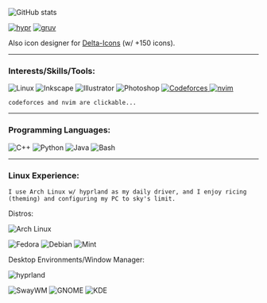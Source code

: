 ![GitHub stats](https://github-readme-stats.vercel.app/api?username=eeelbrens\&show_icons=true\&rank_icon=github\&hide_title=true\&show=prs_merged\&hide=prs\&bg_color=1d1f21\&title_color=c5c8c6\&text_color=b4b7b4\&icon_color=c5c8c6)

[![hypr](https://github-readme-stats.vercel.app/api/pin/?username=eeelbrens\&repo=dotfiles-hyprland\&bg_color=1d1f21\&title_color=8abeb7\&text_color=b4b7b4\&icon_color=8abeb7)](https://github.com/eeelbrens/dotfiles-hyprland) [![gruv](https://github-readme-stats.vercel.app/api/pin/?username=eeelbrens\&repo=dotfiles-gruvbox\&bg_color=1d1f21\&title_color=de935f\&text_color=b4b7b4\&icon_color=de935f)](https://github.com/eeelbrens/dotfiles-gruvbox)

Also icon designer for [Delta-Icons](https://github.com/Delta-Icons/android) (w/ +150 icons).

---

### Interests/Skills/Tools:
![Linux](https://img.shields.io/badge/Linux-black?style=for-the-badge&logo=linux&logoColor=white)
![Inkscape](https://img.shields.io/badge/Inkscape-black?style=for-the-badge&logo=inkscape&logoColor=white)
![Illustrator](https://img.shields.io/badge/Illustrator-%23FF9A00?style=for-the-badge&logo=adobeillustrator&logoColor=white)
![Photoshop](https://img.shields.io/badge/Photoshop-%2331A8FF?style=for-the-badge&logo=adobephotoshop&logoColor=white)
[![Codeforces](https://img.shields.io/badge/Codeforces-Handle%3A_elbrens-%231F8ACB?style=for-the-badge&logo=codeforces&logoColor=black&labelColor=%23F8CC4F)
](https://codeforces.com/profile/elbrens)
[![nvim](https://img.shields.io/badge/Nvim-%2357A143?style=for-the-badge&logo=neovim&logoColor=white)
](https://github.com/eeelbrens/dotfiles-hyprland/tree/main/.config/nvim)

`codeforces and nvim are clickable...`

---

### Programming Languages:
![C++](https://img.shields.io/badge/C%2B%2B-%2300599C?style=for-the-badge&logo=cplusplus&logoColor=white)
![Python](https://img.shields.io/badge/Python-%23FDCE41?style=for-the-badge&logo=python&logoColor=black)
![Java](https://img.shields.io/badge/Java-%23E82223?style=for-the-badge&logo=java&logoColor=white)
![Bash](https://img.shields.io/badge/Bash-black?style=for-the-badge&logo=gnubash&logoColor=white)

---

### Linux Experience:
`I use Arch Linux w/ hyprland as my daily driver, and I enjoy ricing (theming) and configuring my PC to sky's limit.`

Distros:

![Arch Linux](https://img.shields.io/badge/I_use_arch_btw_:\)-%231793D1?style=for-the-badge&logo=archlinux&logoColor=white)

![Fedora](https://img.shields.io/badge/Fedora-%2351A2DA?style=for-the-badge&logo=fedora&logoColor=white)
![Debian](https://img.shields.io/badge/Debian-%23A81D33?style=for-the-badge&logo=debian&logoColor=white)
![Mint](https://img.shields.io/badge/Mint-%2386BE43?style=for-the-badge&logo=linuxmint&logoColor=white)

Desktop Environments/Window Manager:

![hyprland](https://img.shields.io/badge/hyprland-%2358E1FF?style=for-the-badge&logo=hyprland&logoColor=black)

![SwayWM](https://img.shields.io/badge/SwayWM-%2368741C?style=for-the-badge&logoColor=white)
![GNOME](https://img.shields.io/badge/GNOME-%234A86CF?style=for-the-badge&logo=gnome&logoColor=white)
![KDE](https://img.shields.io/badge/KDE-%231D99F3?style=for-the-badge&logo=kde&logoColor=white)

